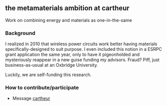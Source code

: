 ## the metamaterials ambition at cartheur

Work on combining energy and materials as one-in-the-same

### Background

I realized in 2010 that wireless power circuits work better having materials specifically-designed to suit purpose. I even included this notion in a ESRPC grant application the same year, only to have it pigeonholded and mysteriously reappear in a new guise funding my advisors. Fraud? Piff, just business-as-usual at an Oxbridge University.

Luckily, we are self-funding this research.

### How to contribute/participate

* Message [cartheur](https://twitter.com/cartheur)

